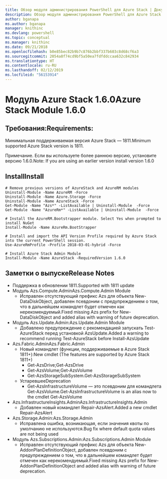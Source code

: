 ```yaml
---
title: Обзор модуля администрирования PowerShell для Azure Stack | Документация Майкрософт
description: Обзор модуля администрирования PowerShell для Azure Stack с инструкциями по установке и конфигурации.
author: bganapa
ms.author: bganapa
manager: knithinc
ms.devlang: powershell
ms.topic: conceptual
ms.manager: knithinc
ms.date: 09/21/2018
ms.openlocfilehash: b0e85bec82b9b7c876b2bbf337b603c8d68cf6a3
ms.sourcegitcommit: 2054a8f74cd9bf5a50ea7fdfddccaa632c842934
ms.translationtype: HT
ms.contentlocale: ru-RU
ms.lasthandoff: 02/12/2019
ms.locfileid: "56153914"
---
```

# <a name="azure-stack-module-160"></a><span data-ttu-id="49365-103">Модуль Azure Stack 1.6.0</span><span class="sxs-lookup"><span data-stu-id="49365-103">Azure Stack Module 1.6.0</span></span>

## <a name="requirements"></a><span data-ttu-id="49365-104">Требования:</span><span class="sxs-lookup"><span data-stu-id="49365-104">Requirements:</span></span>
<span data-ttu-id="49365-105">Минимальная поддерживаемая версия Azure Stack — 1811.</span><span class="sxs-lookup"><span data-stu-id="49365-105">Minimum supported Azure Stack version is 1811.</span></span>

<span data-ttu-id="49365-106">Примечание. Если вы используете более раннюю версию, установите версию 1.6.0.</span><span class="sxs-lookup"><span data-stu-id="49365-106">Note: If you are using an earlier version install version 1.6.0</span></span>

## <a name="install"></a><span data-ttu-id="49365-107">Install</span><span class="sxs-lookup"><span data-stu-id="49365-107">Install</span></span>
```
# Remove previous versions of AzureStack and AzureRM modules
Uninstall-Module -Name AzureRM -Force
Uninstall-Module -Name Azure.Storage -Force
Uninstall-Module -Name AzureStack -Force
Get-Module -Name "Azs*" -ListAvailable | Uninstall-Module  -Force 
Get-Module -Name "AzureRm*" -ListAvailable | Uninstall-Module  -Force

# Install the AzureRM.Bootstrapper module. Select Yes when prompted to install NuGet
Install-Module -Name AzureRm.BootStrapper

# Install and import the API Version Profile required by Azure Stack into the current PowerShell session.
Use-AzureRmProfile -Profile 2018-03-01-hybrid -Force

# Install Azure Stack Admin Module
Install-Module -Name AzureStack -RequiredVersion 1.6.0
```

## <a name="release-notes"></a><span data-ttu-id="49365-108">Заметки о выпуске</span><span class="sxs-lookup"><span data-stu-id="49365-108">Release Notes</span></span>
* <span data-ttu-id="49365-109">Поддержка в обновлении 1811.</span><span class="sxs-lookup"><span data-stu-id="49365-109">Supported with 1811 update</span></span>
* <span data-ttu-id="49365-110">Модуль Azs.Compute.Admin</span><span class="sxs-lookup"><span data-stu-id="49365-110">Azs.Compute.Admin Module</span></span>
    * <span data-ttu-id="49365-111">Исправлен отсутствующий префикс Azs для объекта New-DataDiskObject, добавлен псевдоним с предупреждением о том, что в дальнейшем командлет будет отмечен как нерекомендуемый.</span><span class="sxs-lookup"><span data-stu-id="49365-111">Fixed missing Azs prefix for New-DataDiskObject and added alias with warning of future deprecation.</span></span>
* <span data-ttu-id="49365-112">Модуль Azs.Update.Admin:</span><span class="sxs-lookup"><span data-stu-id="49365-112">Azs.Update.Admin Module</span></span>
    * <span data-ttu-id="49365-113">Добавлено предупреждение с рекомендацией запускать Test-AzureStack перед установкой AzsUpdate.</span><span class="sxs-lookup"><span data-stu-id="49365-113">Added a warning to recommend running Test-AzureStack before Install-AzsUpdate</span></span>
* <span data-ttu-id="49365-114">Azs.Fabric.Admin</span><span class="sxs-lookup"><span data-stu-id="49365-114">Azs.Fabric.Admin</span></span>
    * <span data-ttu-id="49365-115">Новый командлет (функции, поддерживаемые в Azure Stack 1811+):</span><span class="sxs-lookup"><span data-stu-id="49365-115">New cmdlet (The features are supported by Azure Stack 1811+)</span></span>
        * <span data-ttu-id="49365-116">Get-AzsDrive;</span><span class="sxs-lookup"><span data-stu-id="49365-116">Get-AzsDrive</span></span>
        * <span data-ttu-id="49365-117">Get-AzsVolume;</span><span class="sxs-lookup"><span data-stu-id="49365-117">Get-AzsVolume</span></span>
        * <span data-ttu-id="49365-118">Get-AzsStorageSubSystem.</span><span class="sxs-lookup"><span data-stu-id="49365-118">Get-AzsStorageSubSystem</span></span>
    * <span data-ttu-id="49365-119">Устаревшее</span><span class="sxs-lookup"><span data-stu-id="49365-119">Deprecation</span></span>
        * <span data-ttu-id="49365-120">Get-AzsInfrastructureVolume — это псевдоним для командлета Get-AzsVolume.</span><span class="sxs-lookup"><span data-stu-id="49365-120">Get-AzsInfrastructureVolume is an alias now to the cmdlet Get-AzsVolume</span></span>
* <span data-ttu-id="49365-121">Azs.InfrastructureInsights.Admin</span><span class="sxs-lookup"><span data-stu-id="49365-121">Azs.InfrastructureInsights.Admin</span></span>
    *  <span data-ttu-id="49365-122">Добавлен новый командлет Repair-AzsAlert.</span><span class="sxs-lookup"><span data-stu-id="49365-122">Added a new cmdlet Repair-AzsAlert</span></span>
* <span data-ttu-id="49365-123">Azs.Storage.Admin:</span><span class="sxs-lookup"><span data-stu-id="49365-123">Azs.Storage.Admin</span></span>
    * <span data-ttu-id="49365-124">Исправлена ошибка, возникающая, если значения квоты по умолчанию не используются.</span><span class="sxs-lookup"><span data-stu-id="49365-124">Bug fix where default quota values are not being used</span></span>
* <span data-ttu-id="49365-125">Модуль Azs.Subscriptions.Admin:</span><span class="sxs-lookup"><span data-stu-id="49365-125">Azs.Subscriptions.Admin Module</span></span>
    * <span data-ttu-id="49365-126">Исправлен отсутствующий префикс Azs для объекта New-AddonPlanDefinitionObject, добавлен псевдоним с предупреждением о том, что в дальнейшем командлет будет отмечен как нерекомендуемый.</span><span class="sxs-lookup"><span data-stu-id="49365-126">Fixed missing Azs prefix for New-AddonPlanDefinitionObject and added alias with warning of future deprecation.</span></span>
